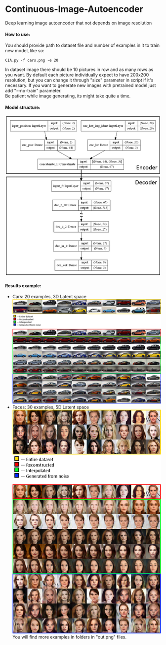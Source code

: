 # Continuous-Image-Autoencoder
Deep learning image autoencoder that not depends on image resolution


#### How to use:  
You should provide path to dataset file and number of examples in it to train new model, like so:
```
CIA.py -f cars.png -e 20
```
In dataset image there should be 10 pictures in row and as many rows as you want. By default each picture individually expect to have 200x200 resolution, but you can change it through "size" parameter in script if it's necessary.
If you want to generate new images with pretrained model just add "--no-train" parameter.  
Be patient while image generating, its might take quite a time.

#### Model structure:  
![model_structure](model_structure.png)  

#### Results example:
- Cars: 20 examples, 3D Latent space  
![exmpls_cars](exmpls_cars.png)  
- Faces: 30 examples, 5D Latent space  
![exmpls_faces](exmpls_faces.png)  
You will find more examples in folders in "out.png" files.
